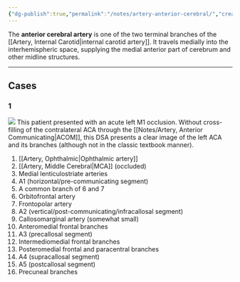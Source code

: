 ```yaml
---
{"dg-publish":true,"permalink":"/notes/artery-anterior-cerebral/","created":"2023-10-16T19:00:10.808-07:00","updated":"2023-10-16T20:11:07.396-07:00"}
---
```



The **anterior cerebral artery** is one of the two terminal branches of the [[Artery, Internal Carotid\|internal carotid artery]]. It travels medially into the interhemispheric space, supplying the medial anterior part of cerebrum and other midline structures.

---

## Cases

### 1

![](https://i.imgur.com/a3WJzlv.jpg)
This patient presented with an acute left M1 occlusion. Without cross-filling of the contralateral ACA through the [[Notes/Artery, Anterior Communicating\|ACOM]], this DSA presents a clear image of the left ACA and its branches (although not in the classic textbook manner).

1. [[Artery, Ophthalmic\|Ophthalmic artery]]
2. [[Artery, Middle Cerebral\|MCA]] (occluded)
3. Medial lenticulostriate arteries
4. A1 (horizontal/pre-communicating segment)
5. A common branch of 6 and 7
6. Orbitofrontal artery
7. Frontopolar artery
8. A2 (vertical/post-communicating/infracallosal segment)
9. Callosomarginal artery (somewhat small)
10. Anteromedial frontal branches
11. A3 (precallosal segment)
12. Intermediomedial frontal branches
13. Posteromedial frontal and paracentral branches
14. A4 (supracallosal segment)
15. A5 (postcallosal segment)
16. Precuneal branches

